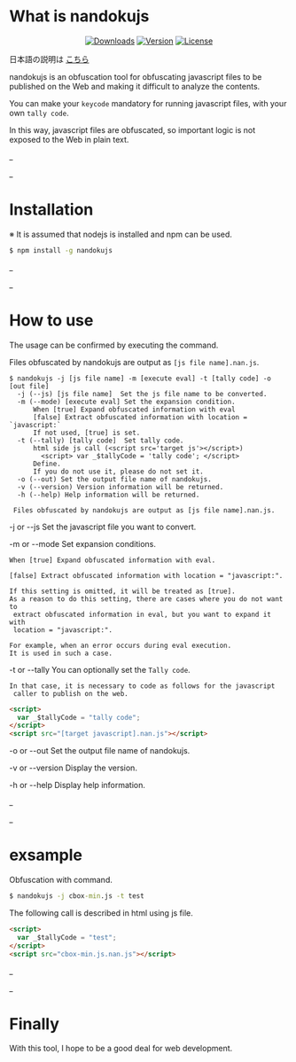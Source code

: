# What is nandokujs

<p align="center">
  <a href="https://www.npmjs.com/package/nandokujs"><img src="https://img.shields.io/npm/dt/nandokujs.svg" alt="Downloads"></a>
  <a href="https://www.npmjs.com/package/nandokujs"><img src="https://img.shields.io/npm/v/nandokujs.svg" alt="Version"></a>
  <a href="https://www.npmjs.com/package/nandokujs"><img src="https://img.shields.io/npm/l/nandokujs.svg" alt="License"></a>
</p>

日本語の説明は [こちら](https://github.com/maachang/nandokujs/blob/master/README_JP.MD)

nandokujs is an obfuscation tool for obfuscating javascript files to be published on the Web and making it difficult to analyze the contents.

You can make your `keycode` mandatory for running javascript files, with your own `tally code`.

In this way, javascript files are obfuscated, so important logic is not exposed to the Web in plain text.

_

_

# Installation

※ It is assumed that nodejs is installed and npm can be used.

```sh
$ npm install -g nandokujs
```

_

_

# How to use

The usage can be confirmed by executing the command.

Files obfuscated by nandokujs are output as `[js file name].nan.js`.

```
$ nandokujs -j [js file name] -m [execute eval] -t [tally code] -o [out file]
  -j (--js) [js file name]  Set the js file name to be converted.
  -m (--mode) [execute eval] Set the expansion condition.
      When [true] Expand obfuscated information with eval
      [false] Extract obfuscated information with location = `javascript:`
      If not used, [true] is set.
  -t (--tally) [tally code]  Set tally code.
      html side js call (<script src='target js'></script>)
        <script> var _$tallyCode = 'tally code'; </script>
      Define.
      If you do not use it, please do not set it.
  -o (--out) Set the output file name of nandokujs.
  -v (--version) Version information will be returned.
  -h (--help) Help information will be returned.

 Files obfuscated by nandokujs are output as [js file name].nan.js.
```
-j or --js Set the javascript file you want to convert.

-m or --mode Set expansion conditions.

```
When [true] Expand obfuscated information with eval.

[false] Extract obfuscated information with location = "javascript:".

If this setting is omitted, it will be treated as [true].
As a reason to do this setting, there are cases where you do not want to
 extract obfuscated information in eval, but you want to expand it with 
 location = "javascript:".

For example, when an error occurs during eval execution.
It is used in such a case.
```

-t or --tally You can optionally set the `Tally code`.
```
In that case, it is necessary to code as follows for the javascript 
 caller to publish on the web.
```

```html
<script>
  var _$tallyCode = "tally code";
</script>
<script src="[target javascript].nan.js"></script>
```

-o or --out Set the output file name of nandokujs.

-v or --version Display the version.

-h or --help Display help information.

_

_

# exsample

Obfuscation with command.

```cmd
$ nandokujs -j cbox-min.js -t test
```

The following call is described in html using js file.

```html
<script>
  var _$tallyCode = "test";
</script>
<script src="cbox-min.js.nan.js"></script>
```

_

_

# Finally

With this tool, I hope to be a good deal for web development.
